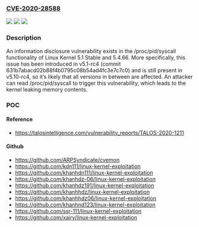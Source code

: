 ### [CVE-2020-28588](https://cve.mitre.org/cgi-bin/cvename.cgi?name=CVE-2020-28588)
![](https://img.shields.io/static/v1?label=Product&message=Linux%20Kernel&color=blue)
![](https://img.shields.io/static/v1?label=Version&message=n%2Fa&color=blue)
![](https://img.shields.io/static/v1?label=Vulnerability&message=CWE-681%3A%20Incorrect%20Conversion%20between%20Numeric%20Types&color=brighgreen)

### Description

An information disclosure vulnerability exists in the /proc/pid/syscall functionality of Linux Kernel 5.1 Stable and 5.4.66. More specifically, this issue has been introduced in v5.1-rc4 (commit 631b7abacd02b88f4b0795c08b54ad4fc3e7c7c0) and is still present in v5.10-rc4, so it’s likely that all versions in between are affected. An attacker can read /proc/pid/syscall to trigger this vulnerability, which leads to the kernel leaking memory contents.

### POC

#### Reference
- https://talosintelligence.com/vulnerability_reports/TALOS-2020-1211

#### Github
- https://github.com/ARPSyndicate/cvemon
- https://github.com/kdn111/linux-kernel-exploitation
- https://github.com/khanhdn111/linux-kernel-exploitation
- https://github.com/khanhdz-06/linux-kernel-exploitation
- https://github.com/khanhdz191/linux-kernel-exploitation
- https://github.com/khanhhdz/linux-kernel-exploitation
- https://github.com/khanhhdz06/linux-kernel-exploitation
- https://github.com/khanhnd123/linux-kernel-exploitation
- https://github.com/ssr-111/linux-kernel-exploitation
- https://github.com/xairy/linux-kernel-exploitation

